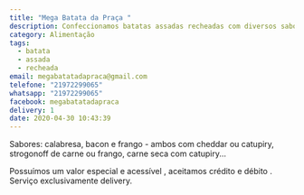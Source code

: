 ```yaml
---
title: "Mega Batata da Praça "
description: Confeccionamos batatas assadas recheadas com diversos sabores.
category: Alimentação
tags:
  - batata
  - assada
  - recheada
email: megabatatadapraca@gmail.com
telefone: "21972299065"
whatsapp: "21972299065"
facebook: megabatatadapraca
delivery: 1
date: 2020-04-30 10:43:39
---
```

Sabores: calabresa, bacon e frango - ambos com cheddar ou catupiry, strogonoff de carne ou frango, carne seca com catupiry...

Possuímos um valor especial  e acessível , aceitamos crédito e débito . Serviço exclusivamente delivery.
